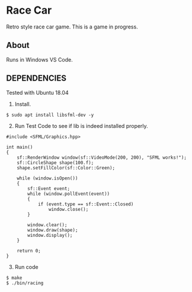 # Race Car
Retro style race car game. This is a game in progress.
## About
Runs in Windows VS Code.
## DEPENDENCIES
Tested with Ubuntu 18.04
1. Install.
```
$ sudo apt install libsfml-dev -y
```
2. Run Test Code to see if lib is indeed installed properly.
```
#include <SFML/Graphics.hpp>

int main()
{
    sf::RenderWindow window(sf::VideoMode(200, 200), "SFML works!");
    sf::CircleShape shape(100.f);
    shape.setFillColor(sf::Color::Green);

    while (window.isOpen())
    {
        sf::Event event;
        while (window.pollEvent(event))
        {
            if (event.type == sf::Event::Closed)
                window.close();
        }

        window.clear();
        window.draw(shape);
        window.display();
    }

    return 0;
}
```
3. Run code
```
$ make
$ ./bin/racing
```
